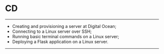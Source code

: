 # CD

---
* Creating and provisioning a server at Digital Ocean;
* Connecting to a Linux server over SSH;
* Running basic terminal commands on a Linux server;
* Deploying a Flask application on a Linux server.
---
